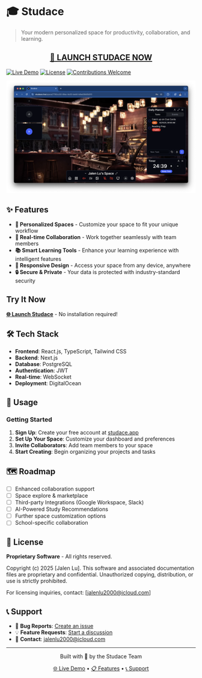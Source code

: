 # 🎓 Studace

> Your modern personalized space for productivity, collaboration, and learning.

<div align="center">
  
## **[🚀 LAUNCH STUDACE NOW](http://137.184.243.212)**

</div>

[![Live Demo](https://img.shields.io/badge/Live-Demo-brightgreen?style=for-the-badge)](http://137.184.243.212)
[![License](https://img.shields.io/badge/License-Proprietary-red?style=for-the-badge)](#license)
[![Contributions Welcome](https://img.shields.io/badge/Contributions-Welcome-orange?style=for-the-badge)](#contributing)

![Studace Preview](docs/main.png)

## ✨ Features

- **🎯 Personalized Spaces** - Customize your space to fit your unique workflow
- **👥 Real-time Collaboration** - Work together seamlessly with team members
- **📚 Smart Learning Tools** - Enhance your learning experience with intelligent features
- **📱 Responsive Design** - Access your space from any device, anywhere
- **🔒 Secure & Private** - Your data is protected with industry-standard security

## Try It Now
**[🌐 Launch Studace](http://137.184.243.212)** - No installation required!

## 🛠️ Tech Stack

- **Frontend**: React.js, TypeScript, Tailwind CSS
- **Backend**: Next.js
- **Database**: PostgreSQL
- **Authentication**: JWT
- **Real-time**: WebSocket
- **Deployment**: DigitalOcean

## 📖 Usage

### Getting Started
1. **Sign Up**: Create your free account at [studace.app](http://137.184.243.212)
2. **Set Up Your Space**: Customize your dashboard and preferences
3. **Invite Collaborators**: Add team members to your space
4. **Start Creating**: Begin organizing your projects and tasks

## 🗺️ Roadmap

- [ ] Enhanced collaboration support
- [ ] Space explore & marketplace
- [ ] Third-party Integrations (Google Workspace, Slack)
- [ ] AI-Powered Study Recommendations
- [ ] Further space customization options
- [ ] School-specific collaboration

## 📄 License

**Proprietary Software** - All rights reserved.

Copyright (c) 2025 [Jalen Lu]. This software and associated documentation files are proprietary and confidential. Unauthorized copying, distribution, or use is strictly prohibited.

For licensing inquiries, contact: [jalenlu2000@icloud.com]

## 📞 Support

- 🐛 **Bug Reports**: [Create an issue](https://github.com/yourusername/studace/issues)
- 💡 **Feature Requests**: [Start a discussion](https://github.com/yourusername/studace/discussions)
- 📧 **Contact**: jalenlu2000@icloud.com
---

<div align="center">
  <p>Built with 🚀 by the Studace Team</p>
  <p>
    <a href="http://137.184.243.212">🌐 Live Demo</a> •
    <a href="#features">📋 Features</a> •
    <a href="#support">📞 Support</a>
  </p>
</div>
